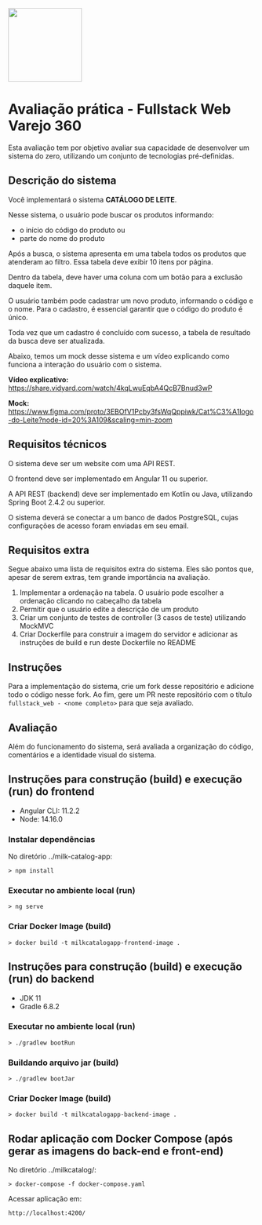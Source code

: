 <img width="150" src="https://i.ibb.co/m0xnbYR/logo-nome.png">

# Avaliação prática - Fullstack Web Varejo 360

Esta avaliação tem por objetivo avaliar sua capacidade de desenvolver um sistema do zero, utilizando um conjunto de tecnologias pré-definidas.

## Descrição do sistema

Você implementará o sistema **CATÁLOGO DE LEITE**.

Nesse sistema, o usuário pode buscar os produtos informando:
- o início do código do produto ou
- parte do nome do produto

Após a busca, o sistema apresenta em uma tabela todos os produtos que atenderam ao filtro. Essa tabela deve exibir 10 itens por página.

Dentro da tabela, deve haver uma coluna com um botão para a exclusão daquele item.

O usuário também pode cadastrar um novo produto, informando o código e o nome. Para o cadastro, é essencial garantir que o código do produto é único.

Toda vez que um cadastro é concluído com sucesso, a tabela de resultado da busca deve ser atualizada.

Abaixo, temos um mock desse sistema e um vídeo explicando como funciona a interação do usuário com o sistema.

**Vídeo explicativo:** https://share.vidyard.com/watch/4kqLwuEqbA4QcB7Bnud3wP

**Mock:** https://www.figma.com/proto/3EBOfV1Pcby3fsWqQppiwk/Cat%C3%A1logo-do-Leite?node-id=20%3A109&scaling=min-zoom

## Requisitos técnicos

O sistema deve ser um website com uma API REST.

O frontend deve ser implementado em Angular 11 ou superior. 

A API REST (backend) deve ser implementado em Kotlin ou Java, utilizando Spring Boot 2.4.2 ou superior. 

O sistema deverá se conectar a um banco de dados PostgreSQL, cujas configurações de acesso foram enviadas em seu email.


## Requisitos extra

Segue abaixo uma lista de requisitos extra do sistema. Eles são pontos que, apesar de serem extras, tem grande importância na avaliação.

1. Implementar a ordenação na tabela. O usuário pode escolher a ordenação clicando no cabeçalho da tabela
2. Permitir que o usuário edite a descrição de um produto
3. Criar um conjunto de testes de controller (3 casos de teste) utilizando MockMVC
4. Criar Dockerfile para construir a imagem do servidor e adicionar as instruções de build e run deste Dockerfile no README


## Instruções

Para a implementação do sistema, crie um fork desse repositório e adicione todo o código nesse fork. Ao fim, gere um PR neste repositório com o título `fullstack_web - <nome completo>` para que seja avaliado.


## Avaliação

Além do funcionamento do sistema, será avaliada a organização do código, comentários e a identidade visual do sistema.


## Instruções para construção (build) e execução (run) do frontend

- Angular CLI: 11.2.2
- Node: 14.16.0

### Instalar dependências

No diretório ../milk-catalog-app:

    > npm install

### Executar no ambiente local (run)
    > ng serve
### Criar Docker Image (build)

    > docker build -t milkcatalogapp-frontend-image .



## Instruções para construção (build) e execução (run) do backend

- JDK 11
- Gradle 6.8.2

### Executar no ambiente local (run)

    > ./gradlew bootRun

### Buildando arquivo jar (build)

    > ./gradlew bootJar

### Criar Docker Image (build)

    > docker build -t milkcatalogapp-backend-image .

## Rodar aplicação com Docker Compose (após gerar as imagens do back-end e front-end)

No diretório ../milkcatalog/:

    > docker-compose -f docker-compose.yaml

Acessar aplicação em:

    http://localhost:4200/

